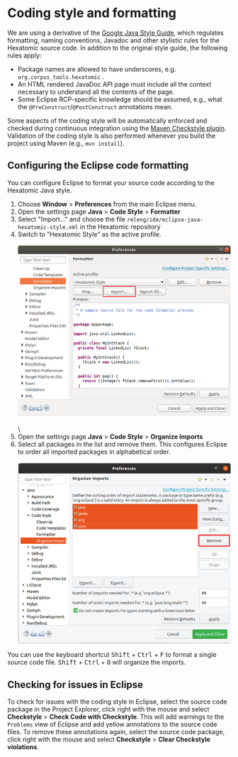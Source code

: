 # Coding style and formatting

We are using a derivative of the [Google Java Style Guide](https://google.github.io/styleguide/javaguide.html), which regulates formatting, naming conventions, Javadoc and other stylistic rules for the Hexatomic source code.
In addition to the original style guide, the following rules apply:
- Package names are allowed to have underscores, e.g. `org.corpus_tools.hexatomic` .
- An HTML rendered JavaDoc API page must include all the context necessary to understand all the contents of the page.
- Some Eclipse RCP-specific knowledge should be assumed, e.g., what the `@PreConstruct`/`@PostConstruct` annotations mean.

Some aspects of the coding style will be automatically enforced and checked during continuous integration using the
[Maven Checkstyle plugin](https://maven.apache.org/plugins/maven-checkstyle-plugin/).
Validation of the coding style is also performed whenever you build the project using Maven (e.g., `mvn install`).

## Configuring the Eclipse code formatting

You can configure Eclipse to format your source code according to the Hexatomic Java style.

1. Choose **Window** > **Preferences** from the main Eclipse menu.
2. Open the settings page **Java** > **Code Style** > **Formatter**
3. Select "Import..." and choose the file `releng/ide/eclipse-java-hexatomic-style.xml` in the Hexatomic repository
4. Switch to "Hexatomic Style" as the active profile.\
\
![Importing the Hexatomic Style formatting configuration file](./import-code-formatter.png)\
\
\
5. Open the settings page **Java** > **Code Style** > **Organize Imports**
6. Select all packages in the list and remove them. 
This configures Eclipse to order all imported packages in alphabetical order.\
\
![Configure the package import order](./configure-import-order.png)

You can use the keyboard shortcut <kbd>Shift</kbd> + <kbd>Ctrl</kbd> + <kbd>F</kbd> to format a single source code file.
<kbd>Shift</kbd> + <kbd>Ctrl</kbd> + <kbd>O</kbd> will organize the imports.



## Checking for issues in Eclipse

To check for issues with the coding style in Eclipse, select the source code package in the Project Explorer, click right with the mouse and select **Checkstyle** > **Check Code with Checkstyle**. 
This will add warnings to the `Problems` view of Eclipse and add yellow annotations to the source code files.
To remove these annotations again, select the source code package, click right with the mouse and select **Checkstyle** > **Clear Checkstyle violations**.
